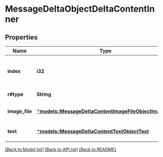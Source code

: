 # MessageDeltaObjectDeltaContentInner

## Properties
Name | Type | Description | Notes
------------ | ------------- | ------------- | -------------
**index** | **i32** | The index of the content part in the message. | 
**r#type** | **String** | Always `image_file`. | 
**image_file** | [***models::MessageDeltaContentImageFileObjectImageFile**](MessageDeltaContentImageFileObject_image_file.md) |  | [optional] [default to None]
**text** | [***models::MessageDeltaContentTextObjectText**](MessageDeltaContentTextObject_text.md) |  | [optional] [default to None]

[[Back to Model list]](../README.md#documentation-for-models) [[Back to API list]](../README.md#documentation-for-api-endpoints) [[Back to README]](../README.md)


